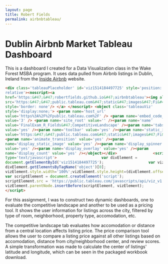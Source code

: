 ```yaml
---
layout: page
title: Robert Fields
permalink: airbnbtableau/
---
```


# Dublin Airbnb Market Tableau Dashboard

This is a dashboard I created for a Data Visualization class in the Wake Forest MSBA program. It uses data pulled from Airbnb listings in Dublin, Ireland from the [Inside Airbnb](http://insideairbnb.com/get-the-data.html) website.

```html
<div class='tableauPlaceholder' id='viz1514184497725' style='position:
relative'><noscript><a
href='https:&#47;&#47;robertfields.github.io&#47;airbnbtableau'><img alt=' '
src='https:&#47;&#47;public.tableau.com&#47;static&#47;images&#47;Fi&#47;FinalExam_R_Fields&#47;CompetitiveLandscape&#47;1_rss.png'
style='border: none'/> </a> </noscript> <object class='tableauViz'
style='display:none;'> <param name='host_url'
value='https%3A%2F%2Fpublic.tableau.com%2F' /> <param name='embed_code_version'
value='3' /> <param name='site_root' value='' /><param name='name'
value='FinalExam_R_Fields&#47;CompetitiveLandscape' /><param name='tabs'
value='yes' /><param name='toolbar' value='yes' /><param name='static_image'
value='https:&#47;&#47;public.tableau.com&#47;static&#47;images&#47;Fi&#47;FinalExam_R_Fields&#47;CompetitiveLandscape&#47;1.png' />
<param name='animate_transition' value='yes' /><param
name='display_static_image' value='yes' /><param name='display_spinner'
value='yes' /><param name='display_overlay' value='yes' /><param
name='display_count' value='yes' /></object></div>                <script
type='text/javascript'>                    var divElement =
document.getElementById('viz1514184497725');                    var vizElement =
divElement.getElementsByTagName('object')[0];
vizElement.style.width='100%';vizElement.style.height=(divElement.offsetWidth*0.75)+'px';
var scriptElement = document.createElement('script');
scriptElement.src = 'https://public.tableau.com/javascripts/api/viz_v1.js';
vizElement.parentNode.insertBefore(scriptElement, vizElement);
</script>
```
For this assignment, I was to construct two dynamic dashboards, one to evaluate the competitive landscape and another to be used as a pricing tool. It shows the user information for listings across the city, filtered by type of room, neighborhood, property type, accomodation, etc.

The competitive landscape tab evaluates how accomodation or distance from a central location affects listing price. The price comparison tool allows the user to compare a listing price against all other listings based on accomodation, distance from city/neighborhood center, and review scores. A simple transformation was made to calculate the center of listings' latitude and longitude, which can be seen in the packaged workbook download.
